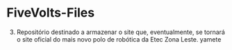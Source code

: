 # FiveVolts-Files
3. Repositório destinado a armazenar o site que, eventualmente, se tornará o site oficial do mais novo polo de robótica da Etec Zona Leste.
yamete
